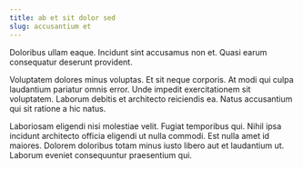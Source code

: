 ```yaml
---
title: ab et sit dolor sed
slug: accusantium et
---
```


Doloribus ullam eaque. Incidunt sint accusamus non et. Quasi earum consequatur deserunt provident.

Voluptatem dolores minus voluptas. Et sit neque corporis. At modi qui culpa laudantium pariatur omnis error. Unde impedit exercitationem sit voluptatem. Laborum debitis et architecto reiciendis ea. Natus accusantium qui sit ratione a hic natus.

Laboriosam eligendi nisi molestiae velit. Fugiat temporibus qui. Nihil ipsa incidunt architecto officia eligendi ut nulla commodi. Est nulla amet id maiores. Dolorem doloribus totam minus iusto libero aut et laudantium ut. Laborum eveniet consequuntur praesentium qui.

